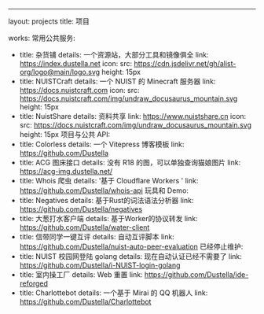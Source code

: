 ---
layout: projects
title: 项目

works:
  常用公共服务:
  - title: 杂货铺
    details: 一个资源站，大部分工具和镜像俱全
    link: https://index.dustella.net
    icon:
      src: https://cdn.jsdelivr.net/gh/alist-org/logo@main/logo.svg
      height: 15px
  - title: NUISTCraft
    details: 一个 NUIST 的 Minecraft 服务器
    link: https://docs.nuistcraft.com
    icon:
      src: https://docs.nuistcraft.com/img/undraw_docusaurus_mountain.svg
      height: 15px
  - title: NuistShare
    details: 资料共享
    link: https://www.nuistshare.cn
    icon:
      src: https://docs.nuistcraft.com/img/undraw_docusaurus_mountain.svg
      height: 15px
  项目与公共 API:
  - title: Colorless
    details: 一个 Vitepress 博客模板
    link: https://github.com/Dustella
  - title: ACG 图床接口
    details: 没有 R18 的图，可以单独查询猫娘图片
    link: https://acg-img.dustella.net/
  - title: Whois 爬虫
    details: '基于 Cloudflare Workers '
    link: https://github.com/Dustella/whois-api
  玩具和 Demo:
  - title: Negatives
    details: 基于Rust的词法语法分析器
    link: https://github.com/Dustella/negatives
  - title: 大葱打水客户端
    details: 基于Worker的协议转发
    link: https://github.com/Dustella/water-client
  - title: 信带同学一键互评
    details: 自动互评脚本
    link: https://github.com/Dustella/nuist-auto-peer-evaluation
  已经停止维护:
  - title: NUIST 校园网登陆 golang
    details: 现在自动认证已经不需要了
    link: https://github.com/Dustella/i-NUIST-login-golang
  - title: 室内操工厂
    details: Web 重置
    link: https://github.com/Dustella/ide-reforged
  - title: Charlottebot
    details: 一个基于 Mirai 的 QQ 机器人
    link: https://github.com/Dustella/Charlottebot
